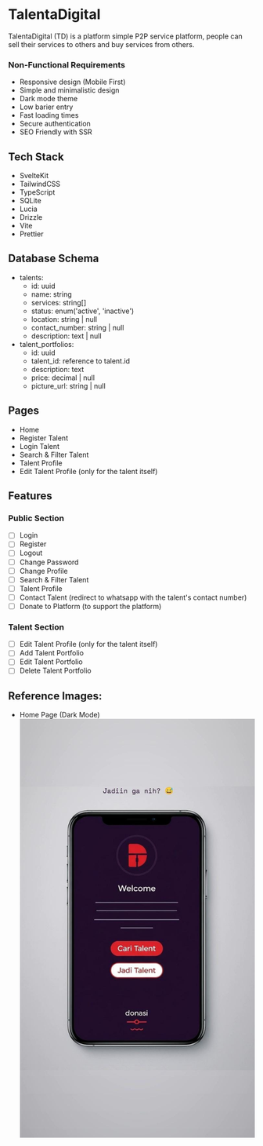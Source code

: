 # TalentaDigital
TalentaDigital (TD) is a platform simple P2P service platform, people can sell their services to others and buy services from others.

### Non-Functional Requirements
- Responsive design (Mobile First)
- Simple and minimalistic design
- Dark mode theme
- Low barier entry
- Fast loading times
- Secure authentication
- SEO Friendly with SSR

## Tech Stack
- SvelteKit
- TailwindCSS
- TypeScript
- SQLite
- Lucia
- Drizzle
- Vite
- Prettier

## Database Schema
- talents:
    - id: uuid
    - name: string
    - services: string[]
    - status: enum('active', 'inactive') 
    - location: string | null
    - contact_number: string | null
    - description: text | null
- talent_portfolios:
    - id: uuid
    - talent_id: reference to talent.id
    - description: text
    - price: decimal | null
    - picture_url: string | null

## Pages
- Home
- Register Talent
- Login Talent
- Search & Filter Talent
- Talent Profile
- Edit Talent Profile (only for the talent itself)

## Features
### Public Section
- [ ] Login
- [ ] Register
- [ ] Logout
- [ ] Change Password
- [ ] Change Profile
- [ ] Search & Filter Talent
- [ ] Talent Profile
- [ ] Contact Talent (redirect to whatsapp with the talent's contact number)
- [ ] Donate to Platform (to support the platform)

### Talent Section
- [ ] Edit Talent Profile (only for the talent itself)
- [ ] Add Talent Portfolio
- [ ] Edit Talent Portfolio
- [ ] Delete Talent Portfolio

## Reference Images:
- Home Page (Dark Mode)
![Home Page](./ref/home.jpeg)